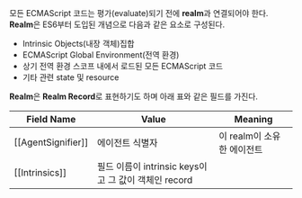모든 ECMAScript 코드는 평가(evaluate)되기 전에 **realm**과 연결되어야 한다. **Realm**은 ES6부터 도입된 개념으로 다음과 같은 요소로 구성된다.
- Intrinsic Objects(내장 객체)집합
- ECMAScript Global Environment(전역 환경)
- 상기 전역 환경 스코프 내에서 로드된 모든 ECMAScript 코드
- 기타 관련 state 및 resource
 
 **Realm**은 **Realm Record**로 표현하기도 하며 아래 표와 같은 필드를 가진다.
 

| Field Name           | Value                                   | Meaning           |
| -------------------- | --------------------------------------- | ----------------- |
| \[\[AgentSignifier]] | 에이전트 식별자                                | 이 realm이 소유한 에이전트 |
| \[\[Intrinsics]]     | 필드 이름이 intrinsic keys이고 그 값이 객체인 record |                   |
